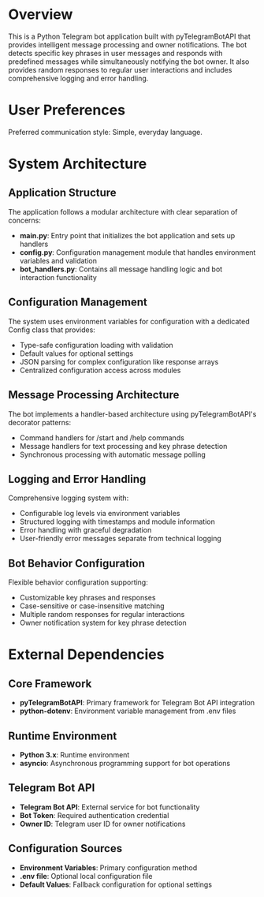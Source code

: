 # Overview

This is a Python Telegram bot application built with pyTelegramBotAPI that provides intelligent message processing and owner notifications. The bot detects specific key phrases in user messages and responds with predefined messages while simultaneously notifying the bot owner. It also provides random responses to regular user interactions and includes comprehensive logging and error handling.

# User Preferences

Preferred communication style: Simple, everyday language.

# System Architecture

## Application Structure
The application follows a modular architecture with clear separation of concerns:

- **main.py**: Entry point that initializes the bot application and sets up handlers
- **config.py**: Configuration management module that handles environment variables and validation
- **bot_handlers.py**: Contains all message handling logic and bot interaction functionality

## Configuration Management
The system uses environment variables for configuration with a dedicated Config class that provides:
- Type-safe configuration loading with validation
- Default values for optional settings
- JSON parsing for complex configuration like response arrays
- Centralized configuration access across modules

## Message Processing Architecture
The bot implements a handler-based architecture using pyTelegramBotAPI's decorator patterns:
- Command handlers for /start and /help commands
- Message handlers for text processing and key phrase detection
- Synchronous processing with automatic message polling

## Logging and Error Handling
Comprehensive logging system with:
- Configurable log levels via environment variables
- Structured logging with timestamps and module information
- Error handling with graceful degradation
- User-friendly error messages separate from technical logging

## Bot Behavior Configuration
Flexible behavior configuration supporting:
- Customizable key phrases and responses
- Case-sensitive or case-insensitive matching
- Multiple random responses for regular interactions
- Owner notification system for key phrase detection

# External Dependencies

## Core Framework
- **pyTelegramBotAPI**: Primary framework for Telegram Bot API integration
- **python-dotenv**: Environment variable management from .env files

## Runtime Environment
- **Python 3.x**: Runtime environment
- **asyncio**: Asynchronous programming support for bot operations

## Telegram Bot API
- **Telegram Bot API**: External service for bot functionality
- **Bot Token**: Required authentication credential
- **Owner ID**: Telegram user ID for owner notifications

## Configuration Sources
- **Environment Variables**: Primary configuration method
- **.env file**: Optional local configuration file
- **Default Values**: Fallback configuration for optional settings